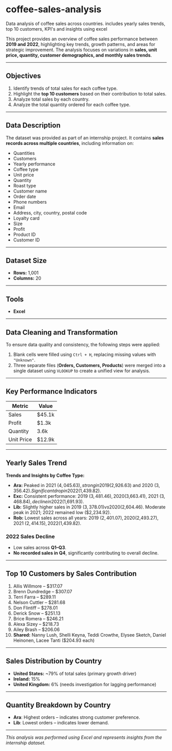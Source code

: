 # coffee-sales-analysis
Data analysis of coffee sales across countries. includes yearly sales trends, top 10 customers, KPI's and insights using excel

This project provides an overview of coffee sales performance between **2019 and 2022**, highlighting key trends, growth patterns, and areas for strategic improvement. The analysis focuses on variations in **sales, unit price, quantity, customer demographics, and monthly sales trends**.

---

## Objectives
1. Identify trends of total sales for each coffee type.  
2. Highlight the **top 10 customers** based on their contribution to total sales.  
3. Analyze total sales by each country.  
4. Analyze the total quantity ordered for each coffee type.  

---

## Data Description
The dataset was provided as part of an internship project. It contains **sales records across multiple countries**, including information on:

- Quantities  
- Customers  
- Yearly performance  
- Coffee type  
- Unit price  
- Quantity  
- Roast type  
- Customer name  
- Order date  
- Phone numbers  
- Email  
- Address, city, country, postal code  
- Loyalty card  
- Size  
- Profit  
- Product ID  
- Customer ID  

---

## Dataset Size
- **Rows:** 1,001  
- **Columns:** 20  

---

## Tools
- **Excel**

---

## Data Cleaning and Transformation
To ensure data quality and consistency, the following steps were applied:

1. Blank cells were filled using `Ctrl + H`, replacing missing values with `"Unknown"`.  
2. Three separate files (**Orders, Customers, Products**) were merged into a single dataset using `VLOOKUP` to create a unified view for analysis.  

---

## Key Performance Indicators
| Metric       | Value     |
|--------------|----------|
| Sales        | $45.1k   |
| Profit       | $1.3k    |
| Quantity     | 3.6k     |
| Unit Price   | $12.9k   |

---

## Yearly Sales Trend
**Trends and Insights by Coffee Type:**

- **Ara:** Peaked in 2021 ($4,045.63), strong in 2019 ($2,926.63) and 2020 ($3,356.42). Significant drop in 2022 ($1,439.82).  
- **Exc:** Consistent performance: 2019 ($3,481.46), 2020 ($3,663.41), 2021 ($3,468.84), decline in 2022 ($1,691.93).  
- **Lib:** Slightly higher sales in 2019 ($3,378.01) vs 2020 ($2,604.46). Moderate peak in 2021; 2022 remained low ($2,234.92).  
- **Rob:** Lowest sales across all years: 2019 ($2,401.07), 2020 ($2,493.27), 2021 ($2,414.15), 2022 ($1,439.82).  

### 2022 Sales Decline
- Low sales across **Q1–Q3**.  
- **No recorded sales in Q4**, significantly contributing to overall decline.  

---

## Top 10 Customers by Sales Contribution
1. Allis Willmore – $317.07  
2. Brenn Dundredge – $307.07  
3. Terri Farra – $289.11  
4. Nelson Cuttler – $281.68  
5. Don Flintiff – $278.01  
6. Derick Snow – $251.13  
7. Brice Romera – $246.21  
8. Alexa Sizey – $218.73  
9. Ailey Brash – $206.06  
10. **Shared:** Nanny Lush, Shelli Keyna, Teddi Crowthe, Elysee Sketch, Daniel Heinonen, Lacee Tanti ($204.93 each)  

---

## Sales Distribution by Country
- **United States:** ~79% of total sales (primary growth driver)  
- **Ireland:** 15%  
- **United Kingdom:** 6% (needs investigation for lagging performance)  

---

## Quantity Breakdown by Country
- **Ara**: Highest orders – indicates strong customer preference.  
- **Lib**: Lowest orders – indicates lower demand.  

---

*This analysis was performed using Excel and represents insights from the internship dataset.*
